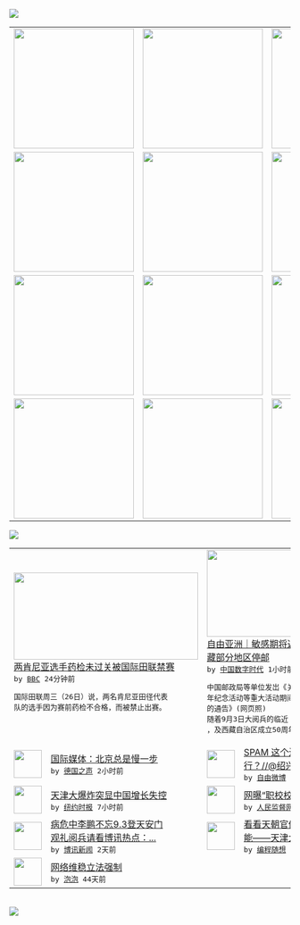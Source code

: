 

<a href="https://github.com/greatfire/z/raw/master/FreeBrowser.apk"><img src="https://raw.githubusercontent.com/greatfire/wiki/master/x/header.png" /></a><table><tr><td width="262" align="center" valign="center"><a href="https://github.com/greatfire/wiki/wiki/nyt" title="纽约时报中文网 国际纵览"><img src="https://raw.githubusercontent.com/greatfire/wiki/master/x/nyt_flag.png" width="215"/></a></td><td width="262" align="center" valign="center"><a href="https://github.com/greatfire/wiki/wiki/dw" title=""><img src="https://raw.githubusercontent.com/greatfire/wiki/master/x/dw_flag.png" width="215"/></a></td><td width="262" align="center" valign="center"><a href="https://github.com/greatfire/wiki/wiki/rmjd" title=""><img src="https://raw.githubusercontent.com/greatfire/wiki/master/x/rmjd_flag.png" width="215"/></a></td></tr><tr><td width="262" align="center" valign="center"><a href="https://github.com/paopaonetizen/website" title="泡泡 - 未经审查的互联网信息"><img src="https://raw.githubusercontent.com/greatfire/wiki/master/x/pp_flag.png" width="215"/></a></td><td width="262" align="center" valign="center"><a href="https://github.com/getlantern/mirror" title="以及自由微博和GreatFire.org官方中文论坛"><img src="https://raw.githubusercontent.com/greatfire/wiki/master/x/lantern_flag.png" width="215"/></a></td><td width="262" align="center" valign="center"><a href="https://github.com/cdtmirrors/m/" title=""><img src="https://raw.githubusercontent.com/greatfire/wiki/master/x/cdt_flag.png" width="215"/></a></td></tr><tr><td width="262" align="center" valign="center"><a href="https://github.com/program-think/blog" title="编程随想的博客"><img src="https://raw.githubusercontent.com/greatfire/wiki/master/x/pt_flag.png" width="215"/></a></td><td width="262" align="center" valign="center"><a href="https://github.com/greatfire/wiki/wiki/bbc" title=""><img src="https://raw.githubusercontent.com/greatfire/wiki/master/x/bbc_flag.png" width="215"/></a></td><td width="262" align="center" valign="center"><a href="https://github.com/freeweibo/s" title="自由微博 - 匿名和不受屏蔽的新浪微博搜索"><img src="https://raw.githubusercontent.com/greatfire/wiki/master/x/fw_flag.png" width="215"/></a></td></tr><tr><td width="262" align="center" valign="center"><a href="https://github.com/greatfire/wiki/wiki/google" title=""><img src="https://raw.githubusercontent.com/greatfire/wiki/master/x/google_flag.png" width="215"/></a></td><td width="262" align="center" valign="center"><a href="https://github.com/bxnews/boxun" title=""><img src="https://raw.githubusercontent.com/greatfire/wiki/master/x/bx_flag.png" width="215"/></a></td><td width="262" align="center" valign="center"><a href="https://github.com/greatfire/wiki/wiki/open-source" title="欢迎访问GreatFire.org开发者项目网站"><img src="https://raw.githubusercontent.com/greatfire/wiki/master/x/open-source_flag.png" width="215"/></a></td></tr></table><img src="https://raw.githubusercontent.com/greatfire/wiki/master/x/newsfeed text.png" /><table cols="4"><tr><td colspan="2" width="380"><a href="http://www.bbc.com/zhongwen/simp/world/2015/08/150826_beijing_iaaf_kenya"><img src="http://ichef.bbci.co.uk/news/ws/106/amz/worldservice/live/assets/images/2015/08/26/150826114237_joyce_zakari_beijing_304x171_reuters_nocredit.jpg" width="330" height="156"/></a></br><a href="http://www.bbc.com/zhongwen/simp/world/2015/08/150826_beijing_iaaf_kenya">两肯尼亚选手药检未过关被国际田联禁赛</a></br><kbd> by <a href="http://www.bbc.co.uk/zhongwen/simp">BBC</a> 24分钟前 </kbd></br><pre>国际田联周三（26日）说，两名肯尼亚田径代表<br/>队的选手因为赛前药检不合格，而被禁止出赛。</pre></td><td colspan="2" width="380"><a href="https://chinadigitaltimes.net/chinese/2015/08/%E8%87%AA%E7%94%B1%E4%BA%9A%E6%B4%B2%EF%BD%9C%E6%95%8F%E6%84%9F%E6%9C%9F%E5%B0%86%E8%BF%91-%E8%BF%9B%E5%87%BA%E6%96%B0%E7%96%86%E5%8C%85%E8%A3%B9%E5%AE%9E%E5%90%8D%E8%A5%BF%E8%97%8F%E9%83%A8%E5%88%86/"><img src="http://chinadigitaltimes.net/chinese/files/2015/08/29ae67ed-6996-4237-bc9e-7418758fbefc.jpeg" width="330" height="156"/></a></br><a href="https://chinadigitaltimes.net/chinese/2015/08/%E8%87%AA%E7%94%B1%E4%BA%9A%E6%B4%B2%EF%BD%9C%E6%95%8F%E6%84%9F%E6%9C%9F%E5%B0%86%E8%BF%91-%E8%BF%9B%E5%87%BA%E6%96%B0%E7%96%86%E5%8C%85%E8%A3%B9%E5%AE%9E%E5%90%8D%E8%A5%BF%E8%97%8F%E9%83%A8%E5%88%86/">自由亚洲｜敏感期将近 进出新疆包裹实名西<br/>藏部分地区停邮</a></br><kbd> by <a href="http://chinadigitaltimes.net/chinese/">中国数字时代</a> 1小时前 </kbd></br><pre>中国邮政局等单位发岀《关于加强抗战胜利70周<br/>年纪念活动等重大活动期间寄递物品安全管理工作<br/>的通告》(网页照)
随着9月3日大阅兵的临近<br/>，及西藏自治区成立50周年和...</pre></td></tr><tr><td><img src="http://www.dw.com/image/0,,17927261_302,00.jpg" width="50" height="50"/></td><td width="280"><a href="http://dw.com/p/1GLgB?maca=chi-GK-text-greatfire-all-chinese-15625-xml-mrss">国际媒体：北京总是慢一步</a></br><kbd> by <a href="http://dw.de">德国之声</a> 2小时前 </kbd></td><td><img src="https://raw.githubusercontent.com/greatfire/wiki/master/x/fw_logo.png" width="50" height="50"/></td><td width="280"><a href="https://freeweibo.com/weibo/3880159931006537">SPAM 这个还不算法西斯暴<br/>行？//@绍兴师爷在北...</a></br><kbd> by <a href="https://freeweibo.com/">自由微博</a> 2小时前 </kbd></td></tr><tr><td><img src="https://raw.githubusercontent.com/greatfire/wiki/master/x/nyt_logo.png" width="50" height="50"/></td><td width="280"><a href="https://dghiur1u8xlqa.cloudfront.net/op-ed/20150826/c26iht-edshu/">天津大爆炸突显中国增长失控</a></br><kbd> by <a href="http://m.cn.nytimes.com/">纽约时报</a> 7小时前 </kbd></td><td><img src="http://www.rmjdw.com/uploads/allimg/150825/095S55047-0.jpg" width="50" height="50"/></td><td width="280"><a href="http://www.rmjdw.com//shehuijilu/20150825/15157.html">网曝“职校校长让女生陪酒” </a></br><kbd> by <a href="http://www.rmjdw.com/">人民监督网</a> 1天前 </kbd></td></tr><tr><td><img src="https://raw.githubusercontent.com/greatfire/wiki/master/x/bx_logo.png" width="50" height="50"/></td><td width="280"><a href="http://www.boxun.com/news/gb/china/2015/08/201508252306.shtml">病危中李鹏不忘9.3登天安门<br/>观礼阅兵请看博讯热点：...</a></br><kbd> by <a href="http://www.boxun.com">博讯新闻</a> 2天前 </kbd></td><td><img src="http://lh4.googleusercontent.com/cM7oXzR8jGBaXB5zek9Z6Gf3zOe0QrvTkO3XCU7n6T8qXyNUTEJ41C6h7bw4m02ZOswdhO7Iv96udBlZf2ItSvKyXnPBViXn1TUH2gkcl1v5Q7fEXxkYCt5ME7BAMtV1wTLQhD4Niw" width="50" height="50"/></td><td width="280"><a href="http://feedproxy.google.com/~r/programthink/~3/21dSbtE1Ayk/2015-Tianjin-Explosions.html">看看天朝官僚系统多么低效和无<br/>能——天津大爆炸随想</a></br><kbd> by <a href="http://program-think.blogspot.com">编程随想</a> 6天前 </kbd></td></tr><tr><td><img src="http://pao-pao.net/sites/pao-pao.net/files/styles/base_adaptive/public/6523513689_baeec3c53c_z_0.jpg?itok=NM8cQ_d1" width="50" height="50"/></td><td width="280"><a href="https://pao-pao.net/article/593">网络维稳立法强制</a></br><kbd> by <a href="https://pao-pao.net">泡泡</a> 44天前 </kbd></td></table></br><a href="https://github.com/greatfire/z/raw/master/FreeBrowser.apk"><img src="https://raw.githubusercontent.com/greatfire/wiki/master/x/download app.png" /></a>
